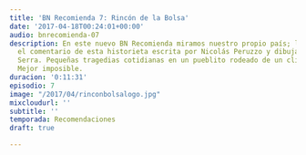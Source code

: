 ```yaml
---
title: 'BN Recomienda 7: Rincón de la Bolsa'
date: '2017-04-18T00:24:01+00:00'
audio: bnrecomienda-07
description: En este nuevo BN Recomienda miramos nuestro propio país; les traemos
  el comentario de esta historieta escrita por Nicolás Peruzzo y dibujada por Gabriel
  Serra. Pequeñas tragedias cotidianas en un pueblito rodeado de un clima onettiano.
  Mejor imposible.
duracion: '0:11:31'
episodio: 7
image: "/2017/04/rinconbolsalogo.jpg"
mixcloudurl: ''
subtitle: ''
temporada: Recomendaciones
draft: true

---
```

